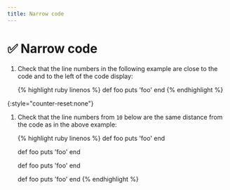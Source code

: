 ```yaml
---
title: Narrow code
---
```


# ✅ Narrow code

1.  Check that the line numbers in the following example are close to the code
    and to the left of the code display:
    
    {% highlight ruby linenos %}
    def foo
      puts 'foo'
    end {% endhighlight %}

{:style="counter-reset:none"}
1.  Check that the line numbers from `10` below are the same distance from the code
    as in the above example:
    
    {% highlight ruby linenos %}
    def foo
      puts 'foo'
    end
    
    def foo
      puts 'foo'
    end
    
    def foo
      puts 'foo'
    end
    
    def foo
      puts 'foo'
    end {% endhighlight %}

